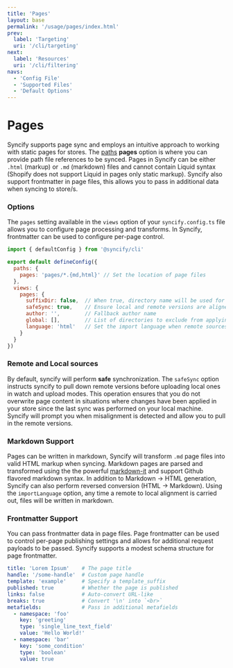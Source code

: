 ```yaml
---
title: 'Pages'
layout: base
permalink: '/usage/pages/index.html'
prev:
  label: 'Targeting'
  uri: '/cli/targeting'
next:
  label: 'Resources'
  uri: '/cli/filtering'
navs:
  - 'Config File'
  - 'Supported Files'
  - 'Default Options'
---
```


# Pages

Syncify supports page sync and employs an intuitive approach to working with static pages for stores. The [paths](#paths) **pages** option is where you can provide path file references to be synced. Pages in Syncify can be either `.html` (markup) or `.md` (markdown) files and cannot contain Liquid syntax (Shopify does not support Liquid in pages only static markup). Syncify also support frontmatter in page files, this allows you to pass in additional data when syncing to store/s.

### Options

The `pages` setting available in the `views` option of your `syncify.config.ts` file allows you to configure page processing and transforms. In Syncify, frontmatter can be used to configure per-page control.

<!--prettier-ignore-->
```js
import { defaultConfig } from '@syncify/cli'

export default defineConfig({
  paths: {
    pages: 'pages/*.{md,html}' // Set the location of page files
  },
  views: {
    pages: {
      suffixDir: false,  // When true, directory name will be used for template_suffix
      safeSync: true,    // Ensure local and remote versions are aligned
      author: '',        // Fallback author name
      global: [],        // List of directories to exclude from applying template_suffix
      language: 'html'   // Set the import language when remote sources sync to local ones
    }
  }
})
```

### Remote and Local sources

By default, syncify will perform **safe** synchronization. The `safeSync` option instructs syncify to pull down remote versions before uploading local ones in watch and upload modes. This operation ensures that you do not overwrite page content in situations where changes have been applied in your store since the last sync was performed on your local machine. Syncify will prompt you when misalignment is detected and allow you to pull in the remote versions.

### Markdown Support

Pages can be written in markdown, Syncify will transform `.md` page files into valid HTML markup when syncing. Markdown pages are parsed and transformed using the the powerful [markdown-it](https://github.com/markdown-it/markdown-it) and support Github flavored markdown syntax. In addition to Markdown → HTML generation, Syncify can also perform reversed conversion (HTML → Markdown). Using the `importLanguage` option, any time a remote to local alignment is carried out, files will be written in markdown.

### Frontmatter Support

You can pass frontmatter data in page files. Page frontmatter can be used to control per-page publishing settings and allows for additional request payloads to be passed. Syncify supports a modest schema structure for page frontmatter.

<!-- prettier-ignore -->
```yaml
title: 'Lorem Ipsum'    # The page title
handle: '/some-handle'  # Custom page handle
template: 'example'     # Specify a template_suffix
published: true         # Whether the page is published
links: false            # Auto-convert URL-like
breaks: true            # Convert '\n' into `<br>`
metafields:             # Pass in additional metafields
  - namespace: 'foo'
    key: 'greeting'
    type: 'single_line_text_field'
    value: 'Hello World!'
  - namespace: 'bar'
    key: 'some_condition'
    type: 'boolean'
    value: true
```
